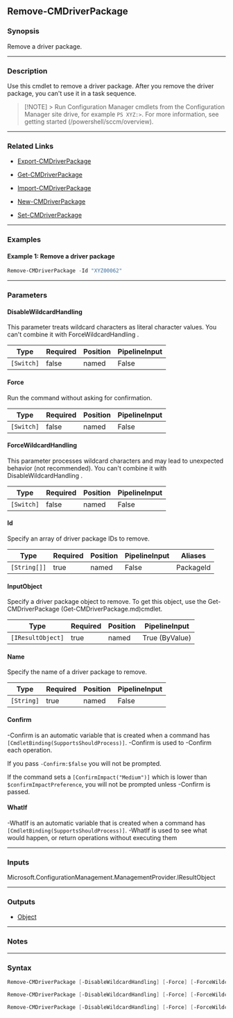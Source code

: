 Remove-CMDriverPackage
----------------------




### Synopsis
Remove a driver package.



---


### Description

Use this cmdlet to remove a driver package. After you remove the driver package, you can't use it in a task sequence.



> [!NOTE] > Run Configuration Manager cmdlets from the Configuration Manager site drive, for example `PS XYZ:>`. For more information, see getting started (/powershell/sccm/overview).



---


### Related Links
* [Export-CMDriverPackage](Export-CMDriverPackage)



* [Get-CMDriverPackage](Get-CMDriverPackage)



* [Import-CMDriverPackage](Import-CMDriverPackage)



* [New-CMDriverPackage](New-CMDriverPackage)



* [Set-CMDriverPackage](Set-CMDriverPackage)





---


### Examples
#### Example 1: Remove a driver package
```PowerShell
Remove-CMDriverPackage -Id "XYZ00062"
```



---


### Parameters
#### **DisableWildcardHandling**

This parameter treats wildcard characters as literal character values. You can't combine it with ForceWildcardHandling .






|Type      |Required|Position|PipelineInput|
|----------|--------|--------|-------------|
|`[Switch]`|false   |named   |False        |



#### **Force**

Run the command without asking for confirmation.






|Type      |Required|Position|PipelineInput|
|----------|--------|--------|-------------|
|`[Switch]`|false   |named   |False        |



#### **ForceWildcardHandling**

This parameter processes wildcard characters and may lead to unexpected behavior (not recommended). You can't combine it with DisableWildcardHandling .






|Type      |Required|Position|PipelineInput|
|----------|--------|--------|-------------|
|`[Switch]`|false   |named   |False        |



#### **Id**

Specify an array of driver package IDs to remove.






|Type        |Required|Position|PipelineInput|Aliases  |
|------------|--------|--------|-------------|---------|
|`[String[]]`|true    |named   |False        |PackageId|



#### **InputObject**

Specify a driver package object to remove. To get this object, use the Get-CMDriverPackage (Get-CMDriverPackage.md)cmdlet.






|Type             |Required|Position|PipelineInput |
|-----------------|--------|--------|--------------|
|`[IResultObject]`|true    |named   |True (ByValue)|



#### **Name**

Specify the name of a driver package to remove.






|Type      |Required|Position|PipelineInput|
|----------|--------|--------|-------------|
|`[String]`|true    |named   |False        |



#### **Confirm**
-Confirm is an automatic variable that is created when a command has ```[CmdletBinding(SupportsShouldProcess)]```.
-Confirm is used to -Confirm each operation.

If you pass ```-Confirm:$false``` you will not be prompted.


If the command sets a ```[ConfirmImpact("Medium")]``` which is lower than ```$confirmImpactPreference```, you will not be prompted unless -Confirm is passed.

#### **WhatIf**
-WhatIf is an automatic variable that is created when a command has ```[CmdletBinding(SupportsShouldProcess)]```.
-WhatIf is used to see what would happen, or return operations without executing them


---


### Inputs
Microsoft.ConfigurationManagement.ManagementProvider.IResultObject





---


### Outputs
* [Object](https://learn.microsoft.com/en-us/dotnet/api/System.Object)






---


### Notes




---


### Syntax
```PowerShell
Remove-CMDriverPackage [-DisableWildcardHandling] [-Force] [-ForceWildcardHandling] -Id <String[]> [-Confirm] [-WhatIf] [<CommonParameters>]
```
```PowerShell
Remove-CMDriverPackage [-DisableWildcardHandling] [-Force] [-ForceWildcardHandling] -InputObject <IResultObject> [-Confirm] [-WhatIf] [<CommonParameters>]
```
```PowerShell
Remove-CMDriverPackage [-DisableWildcardHandling] [-Force] [-ForceWildcardHandling] -Name <String> [-Confirm] [-WhatIf] [<CommonParameters>]
```
